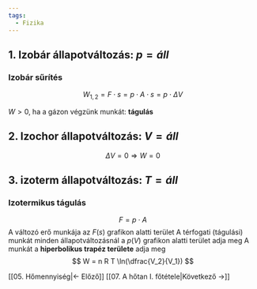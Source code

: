 ```yaml
---
tags:
  - Fizika
---
```


## 1. Izobár állapotváltozás: $p = áll$
### Izobár sűrítés
$$
W_{1,2} = F \cdot s =
p \cdot A \cdot s =
p \cdot \Delta V
$$

$W > 0$, ha a gázon végzünk munkát: __tágulás__

## 2. Izochor állapotváltozás: $V = áll$
$$
\Delta V = 0 \Rightarrow W = 0
$$

## 3. izoterm állapotváltozás: $T = áll$
### Izotermikus tágulás
$$
F = p \cdot A
$$
A változó erő munkája az $F(s)$ grafikon alatti terület
A térfogati (tágulási) munkát  minden állapotváltozásnál a $p(V)$ grafikon alatti terület adja meg
A munkát a **hiperbolikus trapéz területe** adja meg
$$
W = n R T \ln(\dfrac{V_2}{V_1})
$$

[[05. Hőmennyiség|← Előző]]
[[07. A hőtan I. főtétele|Következő →]]
